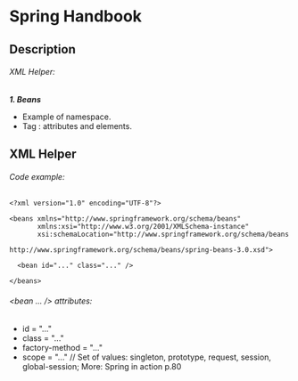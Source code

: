 # Spring Handbook
## Description
###### XML Helper:
***1. Beans***
- Example of <beans> namespace.
- Tag <bean />: attributes and elements.
## XML Helper
###### Сode example:
```
<?xml version="1.0" encoding="UTF-8"?>

<beans xmlns="http://www.springframework.org/schema/beans"
       xmlns:xsi="http://www.w3.org/2001/XMLSchema-instance"
       xsi:schemaLocation="http://www.springframework.org/schema/beans
                           http://www.springframework.org/schema/beans/spring-beans-3.0.xsd">
 
  <bean id="..." class="..." />
 
</beans>
```
###### <bean ... /> attributes:
- id = "..."
- class = "..."
- factory-method = "..."
- scope = "..." // Set of values: singleton, prototype, request, session, global-session; More: Spring in action p.80
